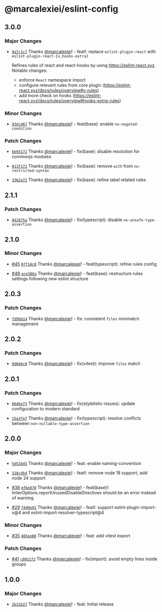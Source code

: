 # @marcalexiei/eslint-config

## 3.0.0

### Major Changes

- [`9a7c1c7`](https://github.com/marcalexiei/eslint-config/commit/9a7c1c7eac0eadf78fa5a692af0bc060cc710280) Thanks [@marcalexiei](https://github.com/marcalexiei)! - feat!: replace `eslint-plugin-react` with `eslint-plugin-react-{x,hooks-extra}`

  Refines rules of react and react-hooks by using <https://eslint-react.xyz>.
  Notable changes:
  - enforce `React` namespace import
  - configure relevant rules from core plugin (<https://eslint-react.xyz/docs/rules/overview#x-rules>)
  - add more check on hooks (<https://eslint-react.xyz/docs/rules/overview#hooks-extra-rules>)

### Minor Changes

- [`93dc467`](https://github.com/marcalexiei/eslint-config/commit/93dc46782db1d5abe04a5fe650cefab40adc5b76) Thanks [@marcalexiei](https://github.com/marcalexiei)! - feat(base): enable `no-negated-condition`

### Patch Changes

- [`bb93172`](https://github.com/marcalexiei/eslint-config/commit/bb93172ba975631623bde7568a8f17536ff82cff) Thanks [@marcalexiei](https://github.com/marcalexiei)! - fix(base): disable resolution for commonjs modules

- [`013f172`](https://github.com/marcalexiei/eslint-config/commit/013f172b2db58ac12232d1bad847e64407e936eb) Thanks [@marcalexiei](https://github.com/marcalexiei)! - fix(base): remove `with` from `no-restricted-syntax`

- [`3362a72`](https://github.com/marcalexiei/eslint-config/commit/3362a72bf080eed4fbfa6accaeae22fdd15ce5e8) Thanks [@marcalexiei](https://github.com/marcalexiei)! - fix(base): refine label related rules

## 2.1.1

### Patch Changes

- [`842875a`](https://github.com/marcalexiei/eslint-config/commit/842875ab2fc7a85cea6e5080ca8967a959965d1c) Thanks [@marcalexiei](https://github.com/marcalexiei)! - fix(typescript): disable `no-unsafe-type-assertion`

## 2.1.0

### Minor Changes

- [#45](https://github.com/marcalexiei/eslint-config/pull/45) [`07f14c0`](https://github.com/marcalexiei/eslint-config/commit/07f14c0e7d83c8789bb77050c85d4f9f79e98c99) Thanks [@marcalexiei](https://github.com/marcalexiei)! - feat(typescript): refine rules config

- [#48](https://github.com/marcalexiei/eslint-config/pull/48) [`ace386a`](https://github.com/marcalexiei/eslint-config/commit/ace386a582b9e8c8a4dfe03adbae4ffcaf8fa274) Thanks [@marcalexiei](https://github.com/marcalexiei)! - feat(base): restructure rules settings following new eslint structure

## 2.0.3

### Patch Changes

- [`fd9bb14`](https://github.com/marcalexiei/eslint-config/commit/fd9bb144fae4f6686547769064cbb4f35e6bb274) Thanks [@marcalexiei](https://github.com/marcalexiei)! - fix: consistent `files` minimatch management

## 2.0.2

### Patch Changes

- [`0d04bc0`](https://github.com/marcalexiei/eslint-config/commit/0d04bc0e045c7b156991177675ce1c39fbc736e2) Thanks [@marcalexiei](https://github.com/marcalexiei)! - fix(vitest): improve `files` match

## 2.0.1

### Patch Changes

- [`06d6e73`](https://github.com/marcalexiei/eslint-config/commit/06d6e7349f9b95f6b70188c278aa7607235851fc) Thanks [@marcalexiei](https://github.com/marcalexiei)! - fix(stylelistic-issues): update configuration to modern standard

- [`15a3fe7`](https://github.com/marcalexiei/eslint-config/commit/15a3fe76520e5f29bd046bf2d8b26e43d68b43c8) Thanks [@marcalexiei](https://github.com/marcalexiei)! - fix(typescript): resolve conflicts between `non-nullable-type-assertion`

## 2.0.0

### Major Changes

- [`5d52b45`](https://github.com/marcalexiei/eslint-config/commit/5d52b45676688e284429c278b7085ab172236d36) Thanks [@marcalexiei](https://github.com/marcalexiei)! - feat: enable naming-convention

- [`328cdbd`](https://github.com/marcalexiei/eslint-config/commit/328cdbdae323aed5365ffb1ffd10511ea7ed6691) Thanks [@marcalexiei](https://github.com/marcalexiei)! - feat!: remove node 18 support, add node 24 support

- [#38](https://github.com/marcalexiei/eslint-config/pull/38) [`ef6e870`](https://github.com/marcalexiei/eslint-config/commit/ef6e8707239dce4c1d78efacbd86cb66b09f32a5) Thanks [@marcalexiei](https://github.com/marcalexiei)! - feat(base)!: linterOptions.reportUnusedDisableDirectives should be an error instead of warning

- [#29](https://github.com/marcalexiei/eslint-config/pull/29) [`74d9e92`](https://github.com/marcalexiei/eslint-config/commit/74d9e92389408f8a6d3e1b37f8b5a5b46784b624) Thanks [@marcalexiei](https://github.com/marcalexiei)! - feat!: support eslint-plugin-import-x@4 and eslint-import-resolver-typescript@4

### Minor Changes

- [#35](https://github.com/marcalexiei/eslint-config/pull/35) [`485ee80`](https://github.com/marcalexiei/eslint-config/commit/485ee800ba14241d14d952cda29fb068e7118d67) Thanks [@marcalexiei](https://github.com/marcalexiei)! - feat: add vitest export

### Patch Changes

- [#41](https://github.com/marcalexiei/eslint-config/pull/41) [`c803172`](https://github.com/marcalexiei/eslint-config/commit/c803172280f6a8c74c4f4ef1df9022d7bd74841b) Thanks [@marcalexiei](https://github.com/marcalexiei)! - fix(import): avoid empty lines inside groups

## 1.0.0

### Major Changes

- [`2b31b27`](https://github.com/marcalexiei/eslint-config/commit/2b31b276bf4015e87a6553e45875e626d08d39a4) Thanks [@marcalexiei](https://github.com/marcalexiei)! - feat: Initial release
